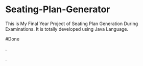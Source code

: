 # Seating-Plan-Generator

This is My Final Year Project of Seating Plan Generation During Examinations. It is totally developed using Java Language.






















































#Done










































































































.




































































































































































































































































































































































































































































































.







































